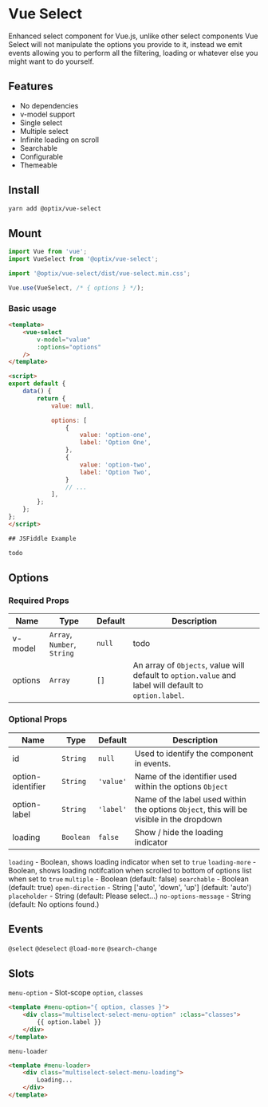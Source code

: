 # Vue Select

Enhanced select component for Vue.js, unlike other select components Vue Select will not manipulate the options you provide to it, instead we emit events allowing you to perform all the filtering, loading or whatever else you might want to do yourself.

## Features

- No dependencies
- v-model support
- Single select
- Multiple select
- Infinite loading on scroll
- Searchable
- Configurable
- Themeable

## Install

```bash
yarn add @optix/vue-select
```

## Mount

```javascript
import Vue from 'vue';
import VueSelect from '@optix/vue-select';

import '@optix/vue-select/dist/vue-select.min.css';

Vue.use(VueSelect, /* { options } */);
```

### Basic usage

```html
<template>
    <vue-select
        v-model="value"
        :options="options"
    />
</template>

<script>
export default {
    data() {
        return {
            value: null,

            options: [
                {
                    value: 'option-one',
                    label: 'Option One',
                },
                {
                    value: 'option-two',
                    label: 'Option Two',
                }
                // ...
            ],
        };
    };
};
</script>
```

```html
## JSFiddle Example

todo
```

## Options

### Required Props

| Name | Type | Default | Description |
| ---- | ---- | ------- | ----------- |
| v-model | `Array`, `Number`, `String` | `null` | todo |
| options | `Array` | `[]` | An array of `Objects`, value will default to `option.value` and label will default to `option.label`. |

### Optional Props

| Name | Type | Default | Description |
| ---- | ---- | ------- | ----------- |
| id | `String` | `null` | Used to identify the component in events. |
| option-identifier | `String` | `'value'` | Name of the identifier used within the options `Object` |
| option-label | `String` | `'label'` | Name of the label used within the  options `Object`, this will be visible in the dropdown |
| loading | `Boolean` | `false` | Show / hide the loading indicator |

`loading` - Boolean, shows loading indicator when set to `true`
`loading-more` - Boolean, shows loading notifcation when scrolled to bottom of options list when set to `true`
`multiple` - Boolean (default: false)
`searchable` - Boolean (default: true)
`open-direction` - String ['auto', 'down', 'up'] (default: 'auto')
`placeholder` - String (default: Please select...)
`no-options-message` - String (default: No options found.)

## Events

`@select`
`@deselect`
`@load-more`
`@search-change`

## Slots

`menu-option` - Slot-scope `option`, `classes`

```html
<template #menu-option="{ option, classes }">
    <div class="multiselect-select-menu-option" :class="classes">
        {{ option.label }}
    </div>
</template>
```

`menu-loader`

```html
<template #menu-loader>
    <div class="multiselect-select-menu-loading">
        Loading...
    </div>
</template>
```
